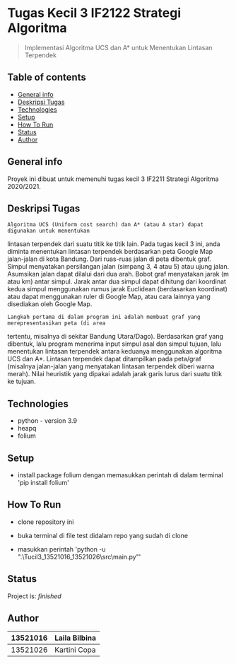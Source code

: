 # Tugas Kecil 3 IF2122 Strategi Algoritma

> Implementasi Algoritma UCS dan A* untuk Menentukan Lintasan Terpendek

## Table of contents
* [General info](#general-info)
* [Deskripsi Tugas](#deskripsi-tugas)
* [Technologies](#technologies)
* [Setup](#setup)
* [How To Run](#how-to-run)
* [Status](#status)
* [Author](#author)

## General info
Proyek ini dibuat untuk memenuhi tugas kecil 3 IF2211 Strategi Algoritma 2020/2021.

## Deskripsi Tugas
    Algoritma UCS (Uniform cost search) dan A* (atau A star) dapat digunakan untuk menentukan 
lintasan terpendek dari suatu titik ke titik lain. Pada tugas kecil 3 ini, anda diminta menentukan 
lintasan terpendek berdasarkan peta Google Map jalan-jalan di kota Bandung. Dari ruas-ruas jalan
di peta dibentuk graf. Simpul menyatakan persilangan jalan (simpang 3, 4 atau 5) atau ujung jalan. 
Asumsikan jalan dapat dilalui dari dua arah. Bobot graf menyatakan jarak (m atau km) antar simpul. 
Jarak antar dua simpul dapat dihitung dari koordinat kedua simpul menggunakan rumus jarak 
Euclidean (berdasarkan koordinat) atau dapat menggunakan ruler di Google Map, atau cara 
lainnya yang disediakan oleh Google Map.

    Langkah pertama di dalam program ini adalah membuat graf yang merepresentasikan peta (di area 
tertentu, misalnya di sekitar Bandung Utara/Dago). Berdasarkan graf yang dibentuk, lalu program 
menerima input simpul asal dan simpul tujuan, lalu menentukan lintasan terpendek antara 
keduanya menggunakan algoritma UCS dan A*. Lintasan terpendek dapat ditampilkan pada 
peta/graf (misalnya jalan-jalan yang menyatakan lintasan terpendek diberi warna merah). Nilai 
heuristik yang dipakai adalah jarak garis lurus dari suatu titik ke tujuan.

## Technologies
* python - version 3.9
* heapq
* folium

## Setup
- install package folium dengan memasukkan perintah di dalam terminal 'pip install folium'

## How To Run
- clone repository ini

- buka terminal di file test didalam repo yang sudah di clone

- masukkan perintah 'python -u ".\Tucil3_13521016_13521026\src\main.py"'

## Status
Project is: _finished_

## Author
| 13521016 | Laila Bilbina |
|----------|---------------|
| 13521026 | Kartini Copa |
